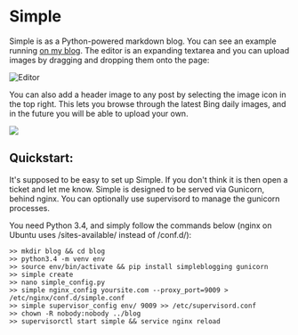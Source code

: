 Simple
======
Simple is as a Python-powered markdown blog. You can see an example running [on my blog](http://tomforb.es/). The editor is an expanding textarea and you can upload images by dragging and dropping them onto the page:

![Editor](http://tomforb.es/uploads/editor_VAX22JW3.png)

You can also add a header image to any post by selecting the image icon in the top right. This lets you browse through the latest Bing daily images, and in the future you will be able to upload your own.

![](http://tomforb.es/uploads/header-min_L2J3XEBM.png)

## Quickstart:
It's supposed to be easy to set up Simple. If you don't think it is then open a ticket and let me know. Simple is designed to be served via Gunicorn, behind nginx. You can optionally use supervisord to manage the gunicorn processes. 

You need Python 3.4, and simply follow the commands below (nginx on Ubuntu uses /sites-available/ instead of /conf.d/):

    >> mkdir blog && cd blog
    >> python3.4 -m venv env
    >> source env/bin/activate && pip install simpleblogging gunicorn
    >> simple create
    >> nano simple_config.py
    >> simple nginx_config yoursite.com --proxy_port=9009 > /etc/nginx/conf.d/simple.conf
    >> simple supervisor_config env/ 9009 >> /etc/supervisord.conf
    >> chown -R nobody:nobody ../blog
    >> supervisorctl start simple && service nginx reload
